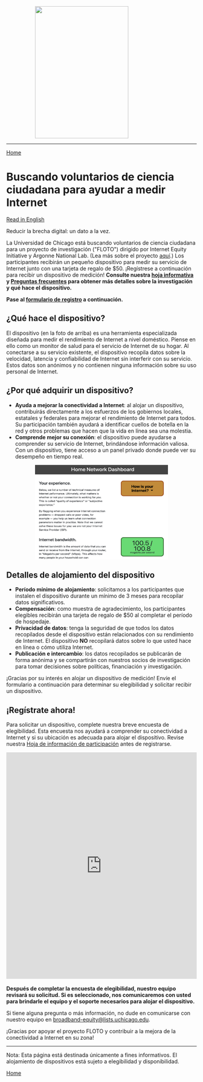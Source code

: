 <img src="https://internetequity.uchicago.edu/wp-content/uploads/2022/04/netrics_install-e1651779294611-528x328.jpg" width="70%" height="350px" style="display: block; margin-left: auto; margin-right: auto;">

---

[Home](https://internetequity.org/floto/)

# Buscando voluntarios de ciencia ciudadana para ayudar a medir Internet

[Read in English](https://internetequity.org/floto/participate.html)

Reducir la brecha digital: un dato a la vez.

La Universidad de Chicago está buscando voluntarios de ciencia ciudadana para un proyecto de investigación ("FLOTO") dirigido por Internet Equity Initiative y Argonne National Lab. (Lea más sobre el proyecto [aquí](https://internetequity.org/floto).) Los participantes recibirán un pequeño dispositivo para medir su servicio de Internet junto con una tarjeta de regalo de $50. ¡Regístrese a continuación para recibir un dispositivo de medición! **Consulte nuestra [hoja informativa](../assets/pdfs/FLOTO%20Participation%20Info%20Form.pdf) y [Preguntas frecuentes](https://internetequity.org/floto/faqs.html) para obtener más detalles sobre la investigación y qué hace el dispositivo.**

**Pase al [formulario de registro](#¡regístrate-ahora) a continuación.**

## ¿Qué hace el dispositivo?

El dispositivo (en la foto de arriba) es una herramienta especializada diseñada para medir el rendimiento de Internet a nivel doméstico. Piense en ello como un monitor de salud para el servicio de Internet de su hogar. Al conectarse a su servicio existente, el dispositivo recopila datos sobre la velocidad, latencia y confiabilidad de Internet sin interferir con su servicio. Estos datos son anónimos y no contienen ninguna información sobre su uso personal de Internet.

## ¿Por qué adquirir un dispositivo?

- **Ayuda a mejorar la conectividad a Internet**: al alojar un dispositivo, contribuirás directamente a los esfuerzos de los gobiernos locales, estatales y federales para mejorar el rendimiento de Internet para todos. Su participación también ayudará a identificar cuellos de botella en la red y otros problemas que hacen que la vida en línea sea una molestia.
- **Comprende mejor su conexión**: el dispositivo puede ayudarse a comprender su servicio de Internet, brindándose información valiosa. Con un dispositivo, tiene acceso a un panel privado donde puede ver su desempeño en tiempo real.

<img src="../assets/img/Screenshot 2023-09-29 at 12.08.58 PM.png" width="70%" height="250px" style="display: block; margin-left: auto; margin-right: auto;">

## Detalles de alojamiento del dispositivo

- **Período mínimo de alojamiento**: solicitamos a los participantes que instalen el dispositivo durante un mínimo de 3 meses para recopilar datos significativos.
- **Compensación**: como muestra de agradecimiento, los participantes elegibles recibirán una tarjeta de regalo de $50 al completar el período de hospedaje.
- **Privacidad de datos**: tenga la seguridad de que todos los datos recopilados desde el dispositivo están relacionados con su rendimiento de Internet. El dispositivo **NO** recopilará datos sobre lo que usted hace en línea o cómo utiliza Internet.
- **Publicación e intercambio**: los datos recopilados se publicarán de forma anónima y se compartirán con nuestros socios de investigación para tomar decisiones sobre políticas, financiación y investigación.

¡Gracias por su interés en alojar un dispositivo de medición! Envíe el formulario a continuación para determinar su elegibilidad y solicitar recibir un dispositivo.

## ¡Regístrate ahora!

Para solicitar un dispositivo, complete nuestra breve encuesta de elegibilidad. Esta encuesta nos ayudará a comprender su conectividad a Internet y si su ubicación es adecuada para alojar el dispositivo. Revise nuestra [Hoja de información de participación](../assets/pdfs/Hoja%20informativa%20de%20participaci%C3%B3n%20de%20FLOTO.pdf) antes de registrarse.

<iframe src="https://uchicago.co1.qualtrics.com/jfe/form/SV_0J4OlcSjtoKtkCa" width="100%" height="600px" frameborder="0" allowfullscreen="true"></iframe>


**Después de completar la encuesta de elegibilidad, nuestro equipo revisará su solicitud. Si es seleccionado, nos comunicaremos con usted para brindarle el equipo y el soporte necesarios para alojar el dispositivo.**

Si tiene alguna pregunta o más información, no dude en comunicarse con nuestro equipo en [broadband-equity@lists.uchicago.edu](mailto:broadband-equity@lists.uchicago.edu).

¡Gracias por apoyar el proyecto FLOTO y contribuir a la mejora de la conectividad a Internet en su zona!

---
Nota: Esta página está destinada únicamente a fines informativos. El alojamiento de dispositivos está sujeto a elegibilidad y disponibilidad.

[Home](https://internetequity.org/floto/)
